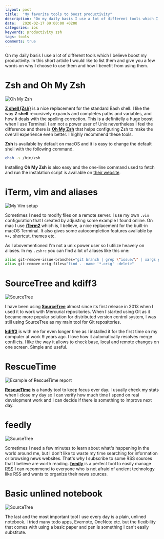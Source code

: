 ```yaml
---
layout: post
title:  "My favorite tools to boost productivity"
description: "On my daily basis I use a lot of different tools which I believe boost my productivity. In this short article I would like to list them and give you a few words on why I choose to use them and how I benefit from using them."
date:   2020-02-17 09:00:00 +0200
categories: ios
keywords: productivity zsh 
tags: tools
comments: true
---
```


On my daily basis I use a lot of different tools which I believe boost my productivity. In this short article I would like to list them and give you a few words on why I choose to use them and how I benefit from using them.

# Zsh and Oh My Zsh

![Oh My Zsh]({{site.url}}/assets/2020-02-17/zsh.png)

[**Z shell (Zsh)**](https://en.wikipedia.org/wiki/Z_shell) is a nice replacement for the standard Bash shell. I like the way **Z shell** recursively expands and completes paths and variables, and how it deals with the spelling correction. This is a definitelly a huge boost when I use Terminal. I am not a power user of Unix nevertheless I feel the difference and there is [**Oh My Zsh**](https://ohmyz.sh) that helps configuring Zsh to make the overall experience even better. I highly recommend these tools.

**Zsh** is available by default on macOS and it is easy to change the default shell with the following command.

```bash
chsh -s /bin/zsh
```

Installing **Oh My Zsh** is also easy and the one-line command used to fetch and run the instalation script is available on [their website](https://ohmyz.sh).

# iTerm, vim and aliases

![My Vim setup]({{site.url}}/assets/2020-02-17/vim.png)

Sometimes I need to modify files on a remote server. I use my own `.vim` configuration that I created by adjusting some example I found online. On mac I use [**iTerm2**](https://www.iterm2.com) which is, I believe, a nice replacement for the built-in macOS Terminal. It also gives some autocompletion features available by `⌘+;` shortcut, themes etc.

As I abovementioned I'm not a unix power user so I utilize heavely on aliases. In my `.zshrc` you can find a lot of aliases like this one:

```sh
alias git-remove-issue-branches="git branch | grep \"issue/\" | xargs git branch -D"
alias git-remove-orig-files="find . -name '*.orig' -delete"
```

# SourceTree and kdiff3

![SourceTree]({{site.url}}/assets/2020-02-17/sourcetree.png)

I have been using [**SourceTree**](https://www.sourcetreeapp.com) almost since its first release in 2013 when I used it to work with Mercurial repositories. When I started using Git as it became more popular solution for distributed version control system, I was still using SourceTree as my main tool for Git repositories.

[**kdiff3**](https://kdiff3.sourceforge.net) is with me for even longer time as I installed it for the first time on my computer at work 9 years ago. I love how it automatically resolves merge conflicts. I like the way it allows to check base, local and remote changes on one screen. Simple and useful. 

# RescueTime

![Example of RescueTime report]({{site.url}}/assets/2020-02-17/rescuetime.png)

[**RescueTime**](https://rescuetime.com) is a handy tool to keep focus ever day. I usually check my stats when I close my day so I can verify how much time I spend on real development work and I can decide if there is something to improve next day.

# feedly

![SourceTree]({{site.url}}/assets/2020-02-17/feedly.png)

Sometimes I need a few minutes to learn about what's happening in the world around me, but I don't like to waste my time searching for information or browsing news websites. That's why I subscribe to some RSS sources that I believe are worth reading. [**feedly**](https://feedly.com/) is a perfect tool to easily manage [RSS](https://en.wikipedia.org/wiki/RSS) I can recommend to everyone who is not afraid of ancient technology like RSS and wants to organize their news sources.

# Basic unlined notebook

![SourceTree]({{site.url}}/assets/2020-02-17/notebook.jpg)

The last and the most important tool I use every day is a plain, unlined notebook. I tried many todo apps, Evernote, OneNote etc. but the flexibility that comes with using a basic paper and pen is something I can't easily substitute. 

